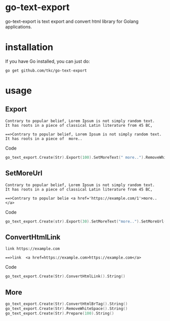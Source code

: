# go-text-export
go-text-export is text export and convert html library for Golang applications.

# installation

If you have Go installed, you can just do:

```shell
go get github.com/tkc/go-text-export
```

# usage

## Export

```
Contrary to popular belief, Lorem Ipsum is not simply random text.
It has roots in a piece of classical Latin literature from 45 BC,

==>Contrary to popular belief, Lorem Ipsum is not simply random text. It has roots in a piece of  more..
```


Code
```go
go_text_export.Create(Str).Export(100).SetMoreText(" more..").RemoveWhiteSpace().String()
```

## SetMoreUrl

```
Contrary to popular belief, Lorem Ipsum is not simply random text.
It has roots in a piece of classical Latin literature from 45 BC,

==>Contrary to popular belie <a href='https://example.com/1'>more..</a>
```

Code
```go
go_text_export.Create(str).Export(30).SetMoreText("more..").SetMoreUrl("https://example.com/1")
```

## ConvertHtmlLink

```
link https://example.com

==>link  <a href=https://example.com>https://example.com</a>
```

Code
```go
go_text_export.Create(Str).ConvertHtmlLink().String()
```


## More
```go
go_text_export.Create(Str).ConvertHtmlBrTag().String()
go_text_export.Create(Str).RemoveWhiteSpace().String()
go_text_export.Create(Str).Prepare(100).String()

```
